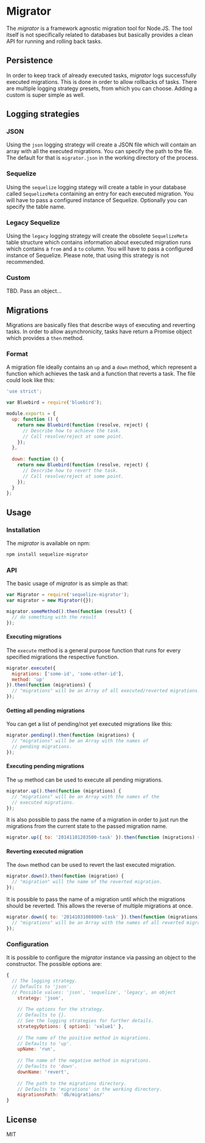# Migrator
The *migrator* is a framework agnostic migration tool for Node.JS. The tool itself is not specifically related to databases but basically provides a clean API for running and rolling back tasks.

## Persistence 
In order to keep track of already executed tasks, *migrator* logs successfully executed migrations. This is done in order to allow rollbacks of tasks. There are multiple logging strategy presets, from which you can choose. Adding a custom is  super simple as well.

## Logging strategies

### JSON
Using the `json` logging strategy will create a JSON file which will contain an array with all the executed migrations. You can specify the path to the file. The default for that is `migrator.json` in the working directory of the process.

### Sequelize
Using the `sequelize` logging stategy will create a table in your database called `SequelizeMeta` containing an entry for each executed migration. You will have to pass a configured instance of Sequelize. Optionally you can specify the table name.

### Legacy Sequelize
Using the `legacy` logging strategy will create the obsolete `SequelizeMeta` table structure which contains information about executed migration runs which contains a `from` and a `to` column. You will have to pass a configured instance of Sequelize. Please note, that using this strategy is not recommended.

### Custom
TBD. Pass an object...

## Migrations
Migrations are basically files that describe ways of executing and reverting tasks. In order to allow asynchronicity, tasks have return a Promise object which provides a `then` method. 

### Format
A migration file ideally contains an `up` and a `down` method, which represent a function which achieves the task and a function that reverts a task. The file could look like this:

```js
'use strict';

var Bluebird = require('bluebird');

module.exports = {
  up: function () {
    return new Bluebird(function (resolve, reject) {
      // Describe how to achieve the task.
      // Call resolve/reject at some point.
    });
  },
  
  down: function () {
    return new Bluebird(function (resolve, reject) {
      // Describe how to revert the task.
      // Call resolve/reject at some point.
    });
  }
};
```

## Usage

### Installation
The *migrator*  is available on npm:

```js
npm install sequelize-migrator
```

### API
The basic usage of *migrator* is as simple as that:

```js
var Migrator = require('sequelize-migrator');
var migrator = new Migrator({});

migrator.someMethod().then(function (result) {
  // do something with the result
});
```

#### Executing migrations
The `execute` method is a general purpose function that runs for every specified migrations the respective function.

```js
migrator.execute({
  migrations: ['some-id', 'some-other-id'],
  method: 'up'
}).then(function (migrations) {
  // "migrations" will be an Array of all executed/reverted migrations.
});
```

#### Getting all pending migrations
You can get a list of pending/not yet executed migrations like this:

```js
migrator.pending().then(function (migrations) {
  // "migrations" will be an Array with the names of
  // pending migrations.
});
```

#### Executing pending migrations
The `up` method can be used to execute all pending migrations. 

```js
migrator.up().then(function (migrations) {
  // "migrations" will be an Array with the names of the 
  // executed migrations.
});
```

It is also possible to pass the name of a migration in order to just run the migrations from the current state to the passed migration name.

```js
migrator.up({ to: '20141101203500-task' }).then(function (migrations) {});
```

#### Reverting executed migration
The `down` method can be used to revert the last executed migration.

```js
migrator.down().then(function (migration) {
  // "migration" will the name of the reverted migration.
});
```

It is possible to pass the name of a migration until which the migrations should be reverted. This allows the reverse of multiple migrations at once.

```js
migrator.down({ to: '20141031080000-task' }).then(function (migrations) {
  // "migrations" will be an Array with the names of all reverted migrations.
});
```

### Configuration

It is possible to configure the *migrator* instance via passing an object to the constructor. The possible options are:

```js
{
  // The logging strategy.
  // Defaults to 'json'. 
  // Possible values: 'json', 'sequelize', 'legacy', an object
	strategy: 'json',
	
	// The options for the strategy.
	// Defaults to {}.
	// See the logging strategies for further details.
	strategyOptions: { option1: 'value1' },
	
	// The name of the positive method in migrations.
	// Defaults to 'up'.
	upName: 'run',
	
	// The name of the negative method in migrations.
	// Defaults to 'down'.
	downName: 'revert',
	
	// The path to the migrations directory.
	// Defaults to 'migrations' in the working directory.
	migrationsPath: 'db/migrations/'
}
```

## License
MIT